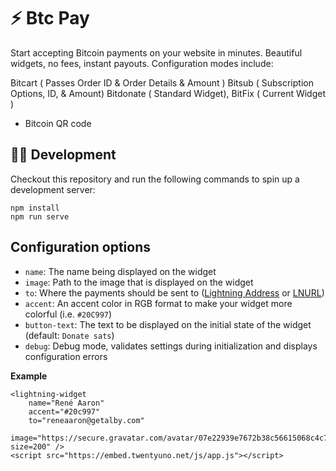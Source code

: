 # ⚡ Btc Pay

Start accepting Bitcoin payments on your website in minutes. Beautiful widgets, no fees, instant payouts.
Configuration modes include:

Bitcart ( Passes Order ID & Order Details & Amount )
Bitsub ( Subscription Options, ID, & Amount) 
Bitdonate ( Standard Widget), 
BitFix ( Current Widget )

- Bitcoin QR code 

## 🧑‍💻 Development

Checkout this repository and run the following commands to spin up a development server:

```
npm install
npm run serve
```

## Configuration options
 - `name`: The name being displayed on the widget
 - `image`: Path to the image that is displayed on the widget
 - `to`: Where the payments should be sent to 
 ([Lightning Address](https://lightningaddress.com/) or [LNURL](https://github.com/fiatjaf/lnurl-rfc))
 - `accent`: An accent color in RGB format to make your widget more colorful (i.e. `#20C997`)
 - `button-text`: The text to be displayed on the initial state of the widget (default: `Donate sats`)
 - `debug`: Debug mode, validates settings during initialization and displays configuration errors

**Example**
```
<lightning-widget 
    name="René Aaron" 
    accent="#20c997" 
    to="reneaaron@getalby.com" 
    image="https://secure.gravatar.com/avatar/07e22939e7672b38c56615068c4c715f?size=200" />
<script src="https://embed.twentyuno.net/js/app.js"></script>
```



